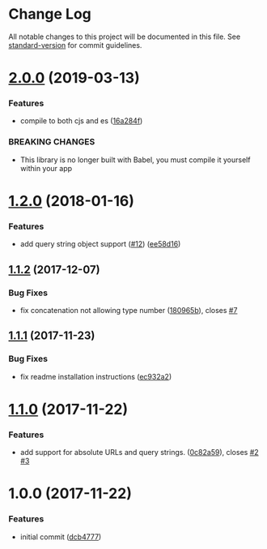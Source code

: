 # Change Log

All notable changes to this project will be documented in this file. See [standard-version](https://github.com/conventional-changelog/standard-version) for commit guidelines.

<a name="2.0.0"></a>
# [2.0.0](https://github.com/moxystudio/js-proper-url-join/compare/v1.2.0...v2.0.0) (2019-03-13)


### Features

* compile to both cjs and es ([16a284f](https://github.com/moxystudio/js-proper-url-join/commit/16a284f))


### BREAKING CHANGES

* This library is no longer built with Babel, you must compile it yourself within your app



<a name="1.2.0"></a>
# [1.2.0](https://github.com/moxystudio/js-proper-url-join/compare/v1.1.2...v1.2.0) (2018-01-16)


### Features

* add query string object support ([#12](https://github.com/moxystudio/js-proper-url-join/issues/12)) ([ee58d16](https://github.com/moxystudio/js-proper-url-join/commit/ee58d16))



<a name="1.1.2"></a>
## [1.1.2](https://github.com/moxystudio/js-proper-url-join/compare/v1.1.1...v1.1.2) (2017-12-07)


### Bug Fixes

* fix concatenation not allowing type number ([180965b](https://github.com/moxystudio/js-proper-url-join/commit/180965b)), closes [#7](https://github.com/moxystudio/js-proper-url-join/issues/7)



<a name="1.1.1"></a>
## [1.1.1](https://github.com/moxystudio/js-proper-url-join/compare/v1.1.0...v1.1.1) (2017-11-23)


### Bug Fixes

* fix readme installation instructions ([ec932a2](https://github.com/moxystudio/js-proper-url-join/commit/ec932a2))



<a name="1.1.0"></a>
# [1.1.0](https://github.com/moxystudio/js-proper-url-join/compare/v1.0.0...v1.1.0) (2017-11-22)


### Features

* add support for absolute URLs and query strings. ([0c82a59](https://github.com/moxystudio/js-proper-url-join/commit/0c82a59)), closes [#2](https://github.com/moxystudio/js-proper-url-join/issues/2) [#3](https://github.com/moxystudio/js-proper-url-join/issues/3)



<a name="1.0.0"></a>
# 1.0.0 (2017-11-22)


### Features

* initial commit ([dcb4777](https://github.com/moxystudio/js-proper-url-join/commit/dcb4777))
